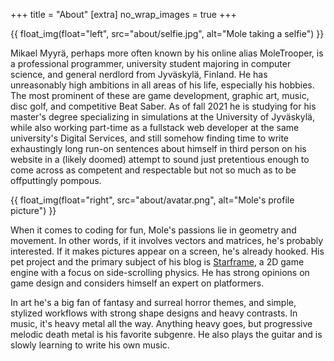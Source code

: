 +++
title = "About"
[extra]
no_wrap_images = true
+++

{{ float_img(float="left", src="about/selfie.jpg", alt="Mole taking a selfie") }}

Mikael Myyrä, perhaps more often known by his online alias MoleTrooper, is a
professional programmer, university student majoring in computer science, and
general nerdlord from Jyväskylä, Finland. He has unreasonably high ambitions in
all areas of his life, especially his hobbies. The most prominent of these are
game development, graphic art, music, disc golf, and competitive Beat Saber. As
of fall 2021 he is studying for his master's degree specializing in simulations
at the University of Jyväskylä, while also working part-time as a fullstack web
developer at the same university's Digital Services, and still somehow finding
time to write exhaustingly long run-on sentences about himself in third person
on his website in a (likely doomed) attempt to sound just pretentious enough to
come across as competent and respectable but not so much as to be offputtingly
pompous.

{{ float_img(float="right", src="about/avatar.png", alt="Mole's profile picture") }}

When it comes to coding for fun, Mole's passions lie in geometry and movement.
In other words, if it involves vectors and matrices, he's probably interested.
If it makes pictures appear on a screen, he's already hooked. His pet project
and the primary subject of his blog is
[Starframe](https://github.com/MoleTrooper/starframe), a 2D game engine with a
focus on side-scrolling physics. He has strong opinions on game design and
considers himself an expert on platformers.

In art he's a big fan of fantasy and surreal horror themes, and simple, stylized
workflows with strong shape designs and heavy contrasts. In music, it's heavy
metal all the way. Anything heavy goes, but progressive melodic death metal is
his favorite subgenre. He also plays the guitar and is slowly learning to
write his own music.
